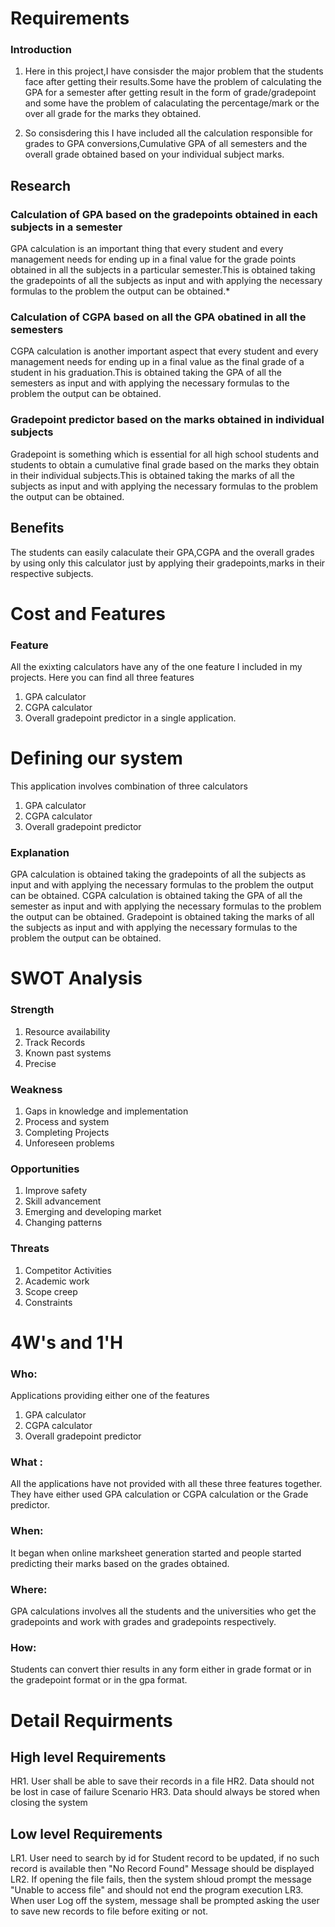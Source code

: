 # Requirements

### Introduction

 1. Here in this project,I have consisder the major problem that the students 
    face after getting their results.Some have the problem of calculating the
    GPA for a semester after getting result in the form of grade/gradepoint
    and some have the problem of calaculating the percentage/mark or the over
    all grade for the marks they obtained.

2. So consisdering this I have included all the calculation responsible for 
   grades to GPA conversions,Cumulative GPA of all semesters and the overall
   grade obtained based on your individual subject marks.


## Research

### Calculation of GPA based on the gradepoints obtained in each subjects in a semester

  GPA calculation is an important thing that every student and every management
  needs for ending up in a final value for the grade points obtained in all 
  the subjects in a particular semester.This is obtained taking the gradepoints
  of all the subjects as input and with applying the necessary formulas to
  the problem the output can be obtained.*
  
  ### Calculation of CGPA based on all the GPA obatined in all the semesters
  
  CGPA calculation is another important aspect that every student and every 
  management needs for ending up in a final value as the final grade of a 
  student in his graduation.This is obtained taking the GPA of all the semesters
  as input and with applying the necessary formulas to the problem the output 
  can be obtained.
  
  ### Gradepoint predictor based on the marks obtained in individual subjects
  
  Gradepoint is something which is essential for all high school students and
  students to obtain a cumulative final grade based on the marks they obtain
  in their individual subjects.This is obtained taking the marks of all the 
  subjects as input and with applying the necessary formulas to the problem
  the output can be obtained.
  
  ## Benefits
  
  The students can easily calaculate their GPA,CGPA and the overall grades by
  using only this calculator just by applying their gradepoints,marks in their
  respective subjects.
  
  # Cost and Features 
  
  ### Feature 
  
  All the exixting calculators have any of the one feature I included in my
  projects.
  Here you can find all three features
  1. GPA calculator
  2. CGPA calculator
  3. Overall gradepoint predictor
  in a single application.
  
  # Defining our system
  
  This application involves combination of three calculators
  1. GPA calculator
  2. CGPA calculator
  3. Overall gradepoint predictor 
   
  ### Explanation
  
  GPA calculation is obtained taking the gradepoints
  of all the subjects as input and with applying the necessary formulas to
  the problem the output can be obtained.
  CGPA calculation is obtained taking the GPA of all the semester as input
  and with applying the necessary formulas to the problem the output can be 
  obtained.
  Gradepoint is obtained taking the marks of all the subjects as input and 
  with applying the necessary formulas to the problem the output can be 
  obtained.
  
  # SWOT Analysis
  
  ### Strength
  1. Resource availability
  2. Track Records
  3. Known past systems
  4. Precise
  
  ### Weakness
  1. Gaps in knowledge and implementation
  2. Process and system
  3. Completing Projects
  4. Unforeseen problems

  ### Opportunities
  1. Improve safety
  2. Skill advancement
  3. Emerging and developing market
  4. Changing patterns

  ### Threats
  
  1. Competitor Activities
  2. Academic work
  3. Scope creep
  4. Constraints
  
  
  # 4W's and 1'H
  
  ### Who:
  Applications providing either one of the features
  1. GPA calculator
  2. CGPA calculator
  3. Overall gradepoint predictor 

  ### What :
  All the applications have not provided with all these three features 
  together. They have either used GPA calculation or CGPA calculation or 
  the Grade predictor.
  
  ### When:
  It began when online marksheet generation started and people started
  predicting their marks based on the grades obtained.
  
  ### Where:
  GPA calculations involves all the students and the universities who 
  get the gradepoints and work with grades and gradepoints respectively.
  
  ### How:
  Students can convert thier results in any form either in grade format or 
  in the gradepoint format or in the gpa format.
  
  # Detail Requirments
  
  ## High level Requirements
  
  HR1.	User shall be able to save their records in a file
  HR2.	Data should not be lost in case of failure	Scenario
  HR3.	Data should always be stored when closing the system

  ## Low level Requirements

  LR1. User need to search by id for Student record to be updated, if no such            record is available then "No Record Found" Message should be displayed
  LR2. If opening the file fails, then the system shloud prompt the message              "Unable to access file" and should not end the program execution
  LR3. When user Log off the system, message shall be prompted asking the user to        save new records to file before exiting or not.
 
 
  

